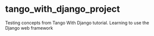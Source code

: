 # tango_with_django_project
Testing concepts from Tango With Django tutorial.
Learning to use the Django web framework

